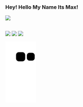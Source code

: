 ### Hey! Hello My Name Its Max!

 <div>
  <a href="https://github.com/Ve7sGamesYT">
  <img height="180em" src="https://github-readme-stats.vercel.app/api?username=Ve7sGamesYT&show_icons=true&theme=dracula&include_all_commits=true&count_private=true"/>
</div>
    
  ##
 
<div> 
  <a href="https://www.youtube.com/channel/UC_-uuuZbY0AAt9CViNzvc-Q" target="_blank"><img src="https://img.shields.io/badge/YouTube-FF0000?style=for-the-badge&logo=youtube&logoColor=white" target="_blank"></a>
</a>
 <a href="https://discord.gg/uSuqya6peB" target="_blank"><img src="https://img.shields.io/badge/Discord-7289DA?style=for-the-badge&logo=discord&logoColor=white" target="_blank"></a> 
  <a href="https://www.reddit.com/user/Life-Truck8409/" target="_blank"><img src="https://img.shields.io/badge/Reddit-FF4500?style=for-the-badge&logo=reddit&logoColor=white"></a>
 
 
  ![Snake animation](https://github.com/rafaballerini/rafaballerini/blob/output/github-contribution-grid-snake.svg)
 
</div>
